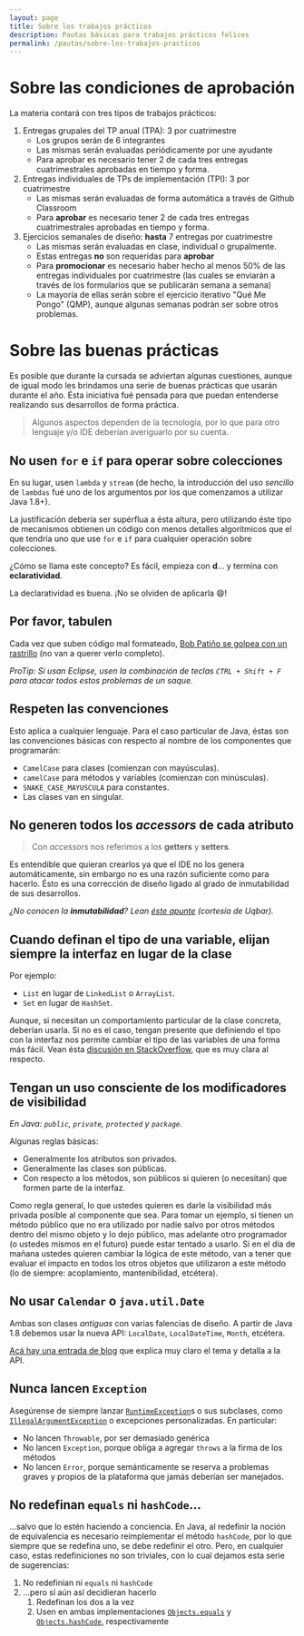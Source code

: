 ```yaml
---
layout: page
title: Sobre los trabajos prácticos
description: Pautas básicas para trabajos prácticos felices
permalink: /pautas/sobre-los-trabajos-practicos
---
```


# Sobre las condiciones de aprobación

La materia contará con tres tipos de trabajos prácticos:

1. Entregas grupales del TP anual (TPA): 3 por cuatrimestre
    * Los grupos serán de 6 integrantes
    * Las mismas serán evaluadas periódicamente por une ayudante
    * Para aprobar es necesario tener 2 de cada tres entregas cuatrimestrales aprobadas en tiempo y forma.
2. Entregas individuales de TPs de implementación (TPI): 3 por cuatrimestre
    * Las mismas serán evaluadas de forma automática a través de Github Classroom
    * Para **aprobar** es necesario tener 2 de cada tres entregas cuatrimestrales aprobadas en tiempo y forma.
3. Ejercicios semanales de diseño: **hasta** 7 entregas por cuatrimestre
    * Las mismas serán evaluadas en clase, individual o grupalmente. 
    * Estas entregas **no** son requeridas para **aprobar**
    * Para **promocionar** es necesario haber hecho al menos 50% de las entregas individuales por cuatrimestre (las cuales se enviarán a través de los formularios que se publicarán semana a semana)
    * La mayoría de ellas serán sobre el ejercicio iterativo "Qué Me Pongo" (QMP), aunque algunas semanas podrán ser sobre otros problemas. 


# Sobre las buenas prácticas

Es posible que durante la cursada se adviertan algunas cuestiones, aunque de igual modo les brindamos una serie de buenas prácticas que usarán durante el año. Ésta iniciativa fué pensada para que puedan entenderse realizando sus desarrollos de forma práctica.

> Algunos aspectos dependen de la tecnología, por lo que para otro lenguaje y/o IDE deberían averiguarlo por su cuenta.

## No usen `for` e `if` para operar sobre colecciones

En su lugar, usen `lambda` y `stream` (de hecho, la introducción del uso _sencillo_ de `lambdas` fué uno de los argumentos por los que comenzamos a utilizar Java 1.8+).

La justificación debería ser supérflua a ésta altura, pero utilizando éste tipo de mecanismos obtienen un código con menos detalles algorítmicos que el que tendría uno que use `for` e `if` para cualquier operación sobre colecciones.

¿Cómo se llama este concepto? Es fácil, empieza con **d**... y termina con **eclaratividad**.

La declaratividad es buena. ¡No se olviden de aplicarla 😄!

## Por favor, tabulen

Cada vez que suben código mal formateado, [Bob Patiño se golpea con un rastrillo](https://www.youtube.com/watch?v=zo2VwN4SPXI) (no van a querer verlo completo).

_ProTip: Si usan Eclipse, usen la combinación de teclas `CTRL + Shift + F` para atacar todos estos problemas de un saque._

## Respeten las convenciones

Esto aplica a cualquier lenguaje. Para el caso particular de Java, éstas son las convenciones básicas con respecto al nombre de los componentes que programarán:

- `CamelCase` para clases (comienzan con mayúsculas).
- `camelCase` para métodos y variables (comienzan con minúsculas).
- `SNAKE_CASE_MAYUSCULA` para constantes.
- Las clases van en singular.

## No generen todos los _accessors_ de cada atributo

> Con _accessors_ nos referimos a los **getters** y **setters**.

Es entendible que quieran crearlos ya que el IDE no los genera automáticamente, sin embargo no es una razón suficiente como para hacerlo. Ésto es una corrección de diseño ligado al grado de inmutabilidad de sus desarrollos.

_¿No conocen la **inmutabilidad**? Lean [éste apunte](http://wiki.uqbar.org/wiki/articles/inmutabilidad.html) (cortesía de Uqbar)._

## Cuando definan el tipo de una variable, elijan siempre la interfaz en lugar de la clase

Por ejemplo:
- `List` en lugar de `LinkedList` o `ArrayList`.
- `Set` en lugar de `HashSet`.

Aunque, si necesitan un comportamiento particular de la clase concreta, deberían usarla. Si no es el caso, tengan presente que definiendo el tipo con la interfaz nos permite cambiar el tipo de las variables de una forma más fácil.
Vean ésta [discusión en StackOverflow](https://stackoverflow.com/questions/3383726/java-declaring-from-interface-type-instead-of-class), que es muy clara al respecto.

## Tengan un uso consciente de los modificadores de visibilidad

_En Java: `public`, `private`, `protected` y `package`._

Algunas reglas básicas:
- Generalmente los atributos son privados.
- Generalmente las clases son públicas.
- Con respecto a los métodos, son públicos si quieren (o necesitan) que formen parte de la interfaz.

Como regla general, lo que ustedes quieren es darle la visibilidad más privada posible al componente que sea. Para tomar un ejemplo, si tienen un método público que no era utilizado por nadie salvo por otros métodos dentro del mismo objeto y lo dejo público, mas adelante otro programador (o ustedes mismos en el futuro) puede estar tentado a usarlo. Si en el día de mañana ustedes quieren cambiar la lógica de este método, van a tener que evaluar el impacto en todos los otros objetos que utilizaron a este método (lo de siempre: acoplamiento, mantenibilidad, etcétera).

## No usar `Calendar` o `java.util.Date`

Ambas son clases _antiguas_ con varias falencias de diseño. A partir de Java 1.8 debemos usar la nueva API: `LocalDate`, `LocalDateTime`, `Month`, etcétera.

[Acá hay una entrada de blog](http://blog.eddumelendez.me/2016/07/conociendo-la-nueva-date-api-en-java-8-parte-i/) que explica muy claro el tema y detalla a la API.

## Nunca lancen `Exception`

Asegúrense de siempre lanzar [`RuntimeException`](https://docs.oracle.com/javase/8/docs/api/java/lang/RuntimeException.html)s o sus subclases, como [`IllegalArgumentException`](https://docs.oracle.com/javase/8/docs/api/java/lang/IllegalArgumentException.html) o excepciones personalizadas. En particular: 

 * No lancen `Throwable`, por ser demasiado genérica
 * No lancen `Exception`, porque obliga a agregar `throws` a la firma de los métodos
 * No lancen `Error`, porque semánticamente se reserva a problemas graves y propios de la plataforma que jamás deberían ser manejados. 

## No redefinan `equals` ni `hashCode`...

...salvo que lo estén haciendo a conciencia. En Java, al redefinir la noción de equivalencia es necesario reimplementar el método `hashCode`, por lo que siempre que se redefina uno, se debe redefinir el otro. Pero, en cualquier caso, estas redefiniciones no son triviales, con lo cual dejamos esta serie de sugerencias: 

  1. No redefinian ni `equals` ni `hashCode`
  2. ...pero sí aún así decidieran hacerlo
     1. Redefinan los dos a la vez
     2. Usen en ambas implementaciones [`Objects.equals`](https://docs.oracle.com/javase/8/docs/api/java/util/Objects.html#equals-java.lang.Object-java.lang.Object-) y [`Objects.hashCode`](https://docs.oracle.com/javase/8/docs/api/java/util/Objects.html#hashCode-java.lang.Object-), respectivamente

  
